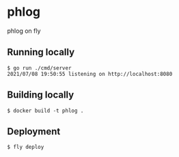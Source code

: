 # phlog

phlog on fly

## Running locally

```console
$ go run ./cmd/server
2021/07/08 19:50:55 listening on http://localhost:8080
```

## Building locally

```console
$ docker build -t phlog .
```

## Deployment

```console
$ fly deploy
```
